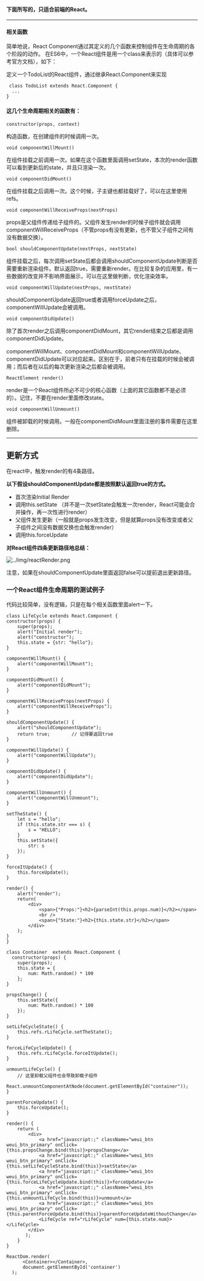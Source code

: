 #### 下面所写的，只适合前端的React。
- - - 

#### 相关函数
简单地说，React Component通过其定义的几个函数来控制组件在生命周期的各个阶段的动作。
在ES6中，一个React组件是用一个class来表示的（具体可以参考官方文档），如下：

  定义一个TodoList的React组件，通过继承React.Component来实现
  
     class TodoList extends React.Component {
      ...
    }
  
  #### 这几个生命周期相关的函数有：
  
    constructor(props, context)
    
构造函数，在创建组件的时候调用一次。

    void componentWillMount()
  
在组件挂载之前调用一次。如果在这个函数里面调用setState，本次的render函数可以看到更新后的state，并且只渲染一次。

    void componentDidMount()
  
在组件挂载之后调用一次。这个时候，子主键也都挂载好了，可以在这里使用refs。

    void componentWillReceiveProps(nextProps)
  
props是父组件传递给子组件的。父组件发生render的时候子组件就会调用componentWillReceiveProps（不管props有没有更新，也不管父子组件之间有没有数据交换）。

    bool shouldComponentUpdate(nextProps, nextState)
  
组件挂载之后，每次调用setState后都会调用shouldComponentUpdate判断是否需要重新渲染组件。默认返回true，需要重新render。在比较复杂的应用里，有一些数据的改变并不影响界面展示，可以在这里做判断，优化渲染效率。

    void componentWillUpdate(nextProps, nextState)
  
shouldComponentUpdate返回true或者调用forceUpdate之后，componentWillUpdate会被调用。

    void componentDidUpdate()
  
除了首次render之后调用componentDidMount，其它render结束之后都是调用componentDidUpdate。

componentWillMount、componentDidMount和componentWillUpdate、componentDidUpdate可以对应起来。区别在于，前者只有在挂载的时候会被调用；而后者在以后的每次更新渲染之后都会被调用。

    ReactElement render()
render是一个React组件所必不可少的核心函数（上面的其它函数都不是必须的）。记住，不要在render里面修改state。

    void componentWillUnmount()
组件被卸载的时候调用。一般在componentDidMount里面注册的事件需要在这里删除。

- - -

## 更新方式
在react中，触发render的有4条路径。

**以下假设shouldComponentUpdate都是按照默认返回true的方式。**

- 首次渲染Initial Render
- 调用this.setState （并不是一次setState会触发一次render，React可能会合并操作，再一次性进行render）
- 父组件发生更新（一般就是props发生改变，但是就算props没有改变或者父子组件之间没有数据交换也会触发render）
- 调用this.forceUpdate

**对React组件四条更新路径地总结：**

![../img/reactRender.png](对React组件四条更新路径地总结)

注意，如果在shouldComponentUpdate里面返回false可以提前退出更新路径。

### 一个React组件生命周期的测试例子

代码比较简单，没有逻辑，只是在每个相关函数里面alert一下。

    class LifeCycle extends React.Component {
    constructor(props) {
        super(props);
        alert("Initial render");
        alert("constructor");
        this.state = {str: "hello"};
    }

    componentWillMount() {
        alert("componentWillMount");
    }

    componentDidMount() {
        alert("componentDidMount");
    }

    componentWillReceiveProps(nextProps) {
        alert("componentWillReceiveProps");
    }

    shouldComponentUpdate() {
        alert("shouldComponentUpdate");
        return true;        // 记得要返回true
    }

    componentWillUpdate() {
        alert("componentWillUpdate");
    }

    componentDidUpdate() {
        alert("componentDidUpdate");
    }

    componentWillUnmount() {
        alert("componentWillUnmount");
    }

    setTheState() {
        let s = "hello";
        if (this.state.str === s) {
            s = "HELLO";
        }
        this.setState({
            str: s
        });
    }

    forceItUpdate() {
        this.forceUpdate();
    }

    render() {
        alert("render");
        return(
            <div>
                <span>{"Props:"}<h2>{parseInt(this.props.num)}</h2></span>
                <br />
                <span>{"State:"}<h2>{this.state.str}</h2></span>
            </div>
        );
    }
    }

    class Container  extends React.Component {
      constructor(props) {
        super(props);
        this.state = {
            num: Math.random() * 100
        };
    }

    propsChange() {
        this.setState({
            num: Math.random() * 100
        });
    }

    setLifeCycleState() {
        this.refs.rLifeCycle.setTheState();
    }

    forceLifeCycleUpdate() {
        this.refs.rLifeCycle.forceItUpdate();
    }

    unmountLifeCycle() {
        // 这里卸载父组件也会导致卸载子组件
        React.unmountComponentAtNode(document.getElementById("container"));
    }

    parentForceUpdate() {
        this.forceUpdate();
    }

    render() {
        return (
            <div>
                <a href="javascript:;" className="weui_btn weui_btn_primary" onClick={this.propsChange.bind(this)}>propsChange</a>
                <a href="javascript:;" className="weui_btn weui_btn_primary" onClick={this.setLifeCycleState.bind(this)}>setState</a>
                <a href="javascript:;" className="weui_btn weui_btn_primary" onClick={this.forceLifeCycleUpdate.bind(this)}>forceUpdate</a>
                <a href="javascript:;" className="weui_btn weui_btn_primary" onClick={this.unmountLifeCycle.bind(this)}>unmount</a>
                <a href="javascript:;" className="weui_btn weui_btn_primary" onClick={this.parentForceUpdate.bind(this)}>parentForceUpdateWithoutChange</a>
                <LifeCycle ref="rLifeCycle" num={this.state.num}></LifeCycle>
            </div>
           );
        }
    }

    ReactDom.render(
          <Container></Container>,
          document.getElementById('container')
      );
